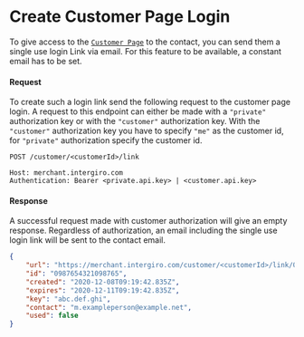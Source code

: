 # Create Customer Page Login
To give access to the [`Customer Page`](../customer-page.html#customer-page) to the contact, you can send them a single use login Link via email. For this feature to be available, a constant email has to be set.
#### Request
To create such a login link send the following request to the customer page login. A request to this endpoint can either be made with a `"private"` authorization key or with the `"customer"` authorization key. With the `"customer"` authorization key you have to specify `"me"` as the customer id, for `"private"` authorization specify the customer id.
```{1}
POST /customer/<customerId>/link

Host: merchant.intergiro.com
Authentication: Bearer <private.api.key> | <customer.api.key> 
```
#### Response
A successful request made with customer authorization will give an empty response. 
Regardless of authorization, an email including the single use login link will be sent to the contact email. 
```json
{
    "url": "https://merchant.intergiro.com/customer/<customerId>/link/0987654321098765",
    "id": "0987654321098765",
    "created": "2020-12-08T09:19:42.835Z",
    "expires": "2020-12-11T09:19:42.835Z",
    "key": "abc.def.ghi",
    "contact": "m.exampleperson@example.net",
    "used": false
}
```
